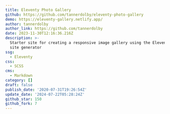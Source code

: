 ```yaml
---
title: Eleventy Photo Gallery
github: https://github.com/tannerdolby/eleventy-photo-gallery
demo: https://eleventy-gallery.netlify.app/
author: tannerdolby
author_link: https://github.com/tannerdolby
date: 2023-11-30T12:16:36.216Z
description: >-
  Starter site for creating a responsive image gallery using the Eleventy static
  site generator
ssg:
  - Eleventy
css:
  - SCSS
cms:
  - Markdown
category: []
draft: false
publish_date: '2020-07-31T19:26:54Z'
update_date: '2024-07-22T05:28:24Z'
github_star: 150
github_fork: 7
---
```

